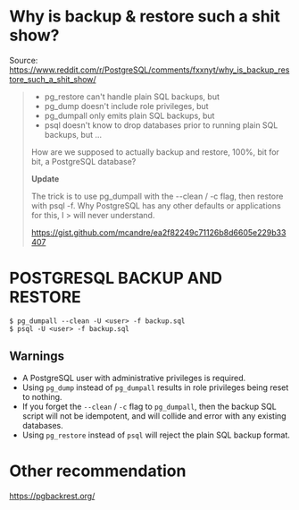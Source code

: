 # Why is backup & restore such a shit show? 

Source: https://www.reddit.com/r/PostgreSQL/comments/fxxnyt/why_is_backup_restore_such_a_shit_show/

> * pg_restore can't handle plain SQL backups, but
> * pg_dump doesn't include role privileges, but
> * pg_dumpall only emits plain SQL backups, but
> * psql doesn't know to drop databases prior to running plain SQL backups, but
> ...
> 
> How are we supposed to actually backup and restore, 100%, bit for bit, a  PostgreSQL database?
> 
> **Update**
> 
> The trick is to use pg_dumpall with the --clean / -c flag, then restore with  psql -f. Why PostgreSQL has any other defaults or applications for this, I > will never understand.
> 
> https://gist.github.com/mcandre/ea2f82249c71126b8d6605e229b33407

# POSTGRESQL BACKUP AND RESTORE

```console
$ pg_dumpall --clean -U <user> -f backup.sql
$ psql -U <user> -f backup.sql
```

## Warnings

* A PostgreSQL user with administrative privileges is required.
* Using `pg_dump` instead of `pg_dumpall` results in role privileges being reset to nothing.
* If you forget the `--clean` / `-c` flag to `pg_dumpall`, then the backup SQL script will not be idempotent, and will collide and error with any existing databases.
* Using `pg_restore` instead of `psql` will reject the plain SQL backup format.

# Other recommendation
https://pgbackrest.org/